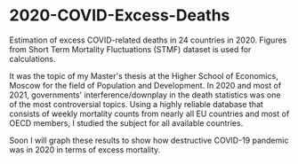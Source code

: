 # 2020-COVID-Excess-Deaths
Estimation of excess COVID-related deaths in 24 countries in 2020. Figures from Short Term Mortality Fluctuations (STMF) dataset is used for calculations.

It was the topic of my Master's thesis at the Higher School of Economics, Moscow for the field of Population and Development. In 2020 and most of 2021, governments' interference/downplay in the death statistics was one of the most controversial topics. Using a highly reliable database that consists of weekly mortality counts from nearly all EU countries and most of OECD members, I studied the subject for all available countries. 

Soon I will graph these results to show how destructive COVID-19 pandemic was in 2020 in terms of excess mortality.
